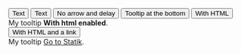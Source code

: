 <div class="flex flex-wrap gap-12 py-20">
    <button type="button" class="btn" data-tippy-content="Tooltip">Text</button>
    <button type="button" class="btn" data-tippy-content="Another Tooltip">Text</button>
    <button type="button" class="btn" data-tippy-content="Tooltip" 
            data-tippy-duration="0"
            data-tippy-arrow="false"
            data-tippy-delay="[1000, 200]">No arrow and delay</button>
    <button type="button" class="btn" data-tippy-content="Tooltip" 
            data-tippy-placement="bottom">Tooltip at the bottom</button>
    <button type="button" class="btn" id="button" data-tippy-template="tooltip">With HTML</button>
    <div class="hidden">
        <div id="tooltip" role="tooltip">My tooltip <strong>With html enabled</strong>.</div>
    </div>
    <button type="button" class="btn" id="button" data-tippy-interactive="true" data-tippy-template="tooltipInteractive">With HTML and a link</button>
    <div class="hidden">
        <div id="tooltipInteractive" role="tooltip">My tooltip <a href="https://www.statik.be">Go to Statik</a>.</div>
    </div>
</div>
